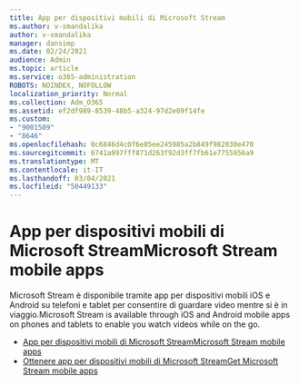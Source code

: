 ```yaml
---
title: App per dispositivi mobili di Microsoft Stream
ms.author: v-smandalika
author: v-smandalika
manager: dansimp
ms.date: 02/24/2021
audience: Admin
ms.topic: article
ms.service: o365-administration
ROBOTS: NOINDEX, NOFOLLOW
localization_priority: Normal
ms.collection: Adm_O365
ms.assetid: ef2df989-8539-48b5-a324-97d2e09f14fe
ms.custom:
- "9001509"
- "8646"
ms.openlocfilehash: 0c6846d4c0f6e85ee245985a2b849f982030e470
ms.sourcegitcommit: 6741a997fff871d263f92d3ff7fb61e7755956a9
ms.translationtype: MT
ms.contentlocale: it-IT
ms.lasthandoff: 03/04/2021
ms.locfileid: "50449133"
---
```

# <a name="microsoft-stream-mobile-apps"></a><span data-ttu-id="6bd74-102">App per dispositivi mobili di Microsoft Stream</span><span class="sxs-lookup"><span data-stu-id="6bd74-102">Microsoft Stream mobile apps</span></span>

<span data-ttu-id="6bd74-103">Microsoft Stream è disponibile tramite app per dispositivi mobili iOS e Android su telefoni e tablet per consentire di guardare video mentre si è in viaggio.</span><span class="sxs-lookup"><span data-stu-id="6bd74-103">Microsoft Stream is available through iOS and Android mobile apps on phones and tablets to enable you watch videos while on the go.</span></span>

- [<span data-ttu-id="6bd74-104">App per dispositivi mobili di Microsoft Stream</span><span class="sxs-lookup"><span data-stu-id="6bd74-104">Microsoft Stream mobile apps</span></span>](https://docs.microsoft.com/stream/mobile-apps-overview)
- [<span data-ttu-id="6bd74-105">Ottenere app per dispositivi mobili di Microsoft Stream</span><span class="sxs-lookup"><span data-stu-id="6bd74-105">Get Microsoft Stream mobile apps</span></span>](https://docs.microsoft.com/stream/mobile-get-apps)
